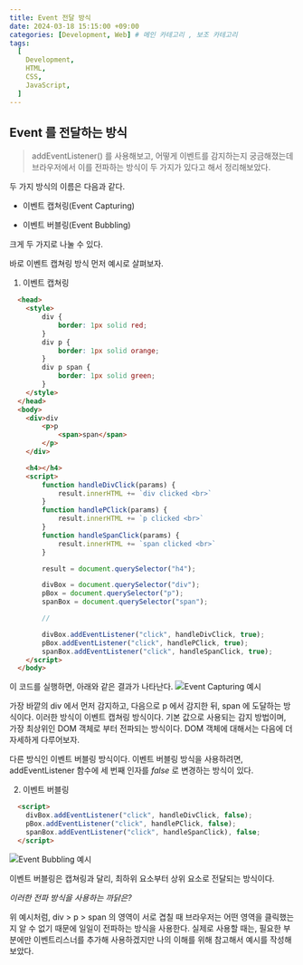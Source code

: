 ```yaml
---
title: Event 전달 방식
date: 2024-03-18 15:15:00 +09:00
categories: [Development, Web] # 메인 카테고리 , 보조 카테고리
tags:
  [
    Development,
    HTML,
    CSS,
    JavaScript,
  ]
---
```


## Event 를 전달하는 방식

> addEventListener() 를 사용해보고, 어떻게 이벤트를 감지하는지 궁금해졌는데 
> 브라우저에서 이를 전파하는 방식이 두 가지가 있다고 해서 정리해보았다.

두 가지 방식의 이름은 다음과 같다.

- 이벤트 캡쳐링(Event Capturing)

- 이벤트 버블링(Event Bubbling)

크게 두 가지로 나눌 수 있다. 

바로 이벤트 캡쳐링 방식 먼저 예시로 살펴보자.

1. 이벤트 캡쳐링
```HTML
  <head>
    <style>
        div {
            border: 1px solid red;
        }
        div p {
            border: 1px solid orange;
        }
        div p span {
            border: 1px solid green;
        }
    </style>
  </head>
  <body>
    <div>div
        <p>p
            <span>span</span>
        </p>
    </div>

    <h4></h4>
    <script>
        function handleDivClick(params) {
            result.innerHTML += `div clicked <br>`
        }
        function handlePClick(params) {
            result.innerHTML += `p clicked <br>`
        }
        function handleSpanClick(params) {
            result.innerHTML += `span clicked <br>`
        }

        result = document.querySelector("h4");

        divBox = document.querySelector("div");
        pBox = document.querySelector("p");
        spanBox = document.querySelector("span");

        // 

        divBox.addEventListener("click", handleDivClick, true);
        pBox.addEventListener("click", handlePClick, true);
        spanBox.addEventListener("click", handleSpanClick, true);
    </script>
  </body>
```

이 코드를 실행하면, 아래와 같은 결과가 나타난다.
  <img src="https://kybaq.github.io/assets/img/posts/2024-03-18-Event-전달-방식-1.png" alt="Event Capturing 예시">

  가장 바깥의 div 에서 먼저 감지하고, 다음으로 p 에서 감지한 뒤, span 에 도달하는 방식이다.
  이러한 방식이 이벤트 캡쳐링 방식이다.
  기본 값으로 사용되는 감지 방법이며, 가장 최상위인 DOM 객체로 부터 전파되는 방식이다. 
  DOM 객체에 대해서는 다음에 더 자세하게 다루어보자.


다른 방식인 이벤트 버블링 방식이다. 
이벤트 버블링 방식을 사용하려면, addEventListener 함수에 세 번째 인자를 *false* 로 변경하는 방식이 있다.

2. 이벤트 버블링

```HTML
  <script>
    divBox.addEventListener("click", handleDivClick, false);
    pBox.addEventListener("click", handlePClick, false);
    spanBox.addEventListener("click", handleSpanClick), false;
  </script>
```
  <img src="https://kybaq.github.io/assets/img/posts/2024-03-18-Event-전달-방식-2.png" alt="Event Bubbling 예시">


  이벤트 버블링은 캡쳐링과 달리, 최하위 요소부터 상위 요소로 전달되는 방식이다.

  _이러한 전파 방식을 사용하는 까닭은?_

  위 예시처럼, div \> p \> span 의 영역이 서로 겹칠 때
  브라우저는 어떤 영역을 클릭했는지 알 수 없기 때문에 일일이 전파하는 방식을 사용한다.
  실제로 사용할 때는, 필요한 부분에만 이벤트리스너를 추가해 사용하겠지만
  나의 이해를 위해 참고해서 예시를 작성해보았다.